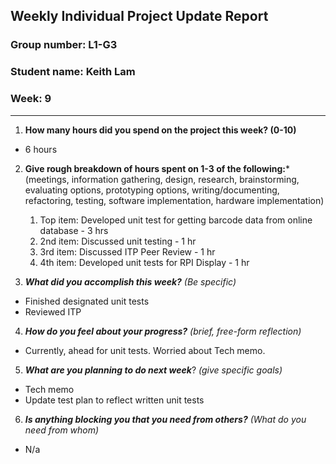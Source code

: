 Weekly Individual Project Update Report
---------------------------------------

### Group number: L1-G3

### Student name: Keith Lam

### Week: 9

------------------------------------------------------------------------

1.  **How many hours did you spend on the project this week? (0-10)**

-   6 hours

2.  **Give rough breakdown of hours spent on 1-3 of the following:**\*
    (meetings, information gathering, design, research, brainstorming,
    evaluating options, prototyping options, writing/documenting,
    refactoring, testing, software implementation, hardware
    implementation)
    1.  Top item: Developed unit test for getting barcode data from online database - 3 hrs
    2.  2nd item: Discussed unit testing - 1 hr
    3.  3rd item: Discussed ITP Peer Review - 1 hr
    4.  4th item: Developed unit tests for RPI Display - 1 hr

3.  ***What did you accomplish this week?*** *(Be specific)*

-   Finished designated unit tests
-   Reviewed ITP

4.  ***How do you feel about your progress?*** *(brief, free-form
    reflection)*

-   Currently, ahead for unit tests. Worried about Tech memo.

5.  ***What are you planning to do next week***? *(give specific goals)*

-   Tech memo
-   Update test plan to reflect written unit tests

6.  ***Is anything blocking you that you need from others?*** *(What do
    you need from whom)*

-   N/a
